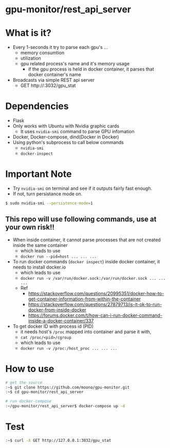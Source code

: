 # gpu-monitor/rest_api_server

# What is it?
* Every 1-seconds it try to parse each gpu's ...
    * memory consumtion
    * utilization
    * gpu related process's name and it's memory usage
        * if the gpu process is held in docker container, it parses that docker container's name
* Broadcasts via simple REST api server
    * GET http://<ip-address>:3032/gpu_stat
    
# Dependencies
* Flask
* Only works with Ubuntu with Nvidia graphic cards
    * It uses ```nvidia-smi``` command to parse GPU infomation
* Docker, Docker-compose, dind(Docker in Docker)
* Using python's subprocess to call below commands
    * ```nvidia-smi```
    * ```docker-inspect```

# Important Note
* Try `nvidia-smi` on terminal and see if it outputs fairly fast enough.
* If not, turn persistance mode on.
```bash
$ sudo nvidia-smi --persistence-mode=1
```

## This repo will use following commands, use at your own risk!!
* When inside container, it cannot parse processes that are not created inside the same container
    * which leads to use 
    * ```docker run --pid=host ... ... ...```
* To run docker commands (```docker inspect```) inside docker container, it needs to install docker.io 
    * which leads to use 
    * ```docker run -v /var/run/docker.sock:/var/run/docker.sock ... ... ...```
    * Ref
        * https://stackoverflow.com/questions/20995351/docker-how-to-get-container-information-from-within-the-container
        * https://stackoverflow.com/questions/27879713/is-it-ok-to-run-docker-from-inside-docker
        * https://forums.docker.com/t/how-can-i-run-docker-command-inside-a-docker-container/337
* To get docker ID with process id (PID)
    * it needs host's ```/proc``` mapped into container and parse it with,
    * ```cat /proc/<pid>/cgroup```
    * which leads to use
    * ```docker run -v /proc:/host_proc ... ... ...```
    
# How to use

```bash
# get the source
:~$ git clone https://github.com/moono/gpu-monitor.git
:~$ cd gpu-monitor/rest_api_server

# run docker-compose
:~/gpu-monitor/rest_api_server$ docker-compose up -d
```

# Test
```bash
:~$ curl -X GET http://127.0.0.1:3032/gpu_stat
```